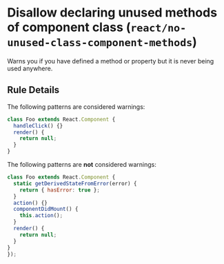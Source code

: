 # Disallow declaring unused methods of component class (`react/no-unused-class-component-methods`)

<!-- end auto-generated rule header -->

Warns you if you have defined a method or property but it is never being used anywhere.

## Rule Details

The following patterns are considered warnings:

```jsx
class Foo extends React.Component {
  handleClick() {}
  render() {
    return null;
  }
}
```

The following patterns are **not** considered warnings:

```jsx
class Foo extends React.Component {
  static getDerivedStateFromError(error) {
    return { hasError: true };
  }
  action() {}
  componentDidMount() {
    this.action();
  }
  render() {
    return null;
  }
}
});
```
